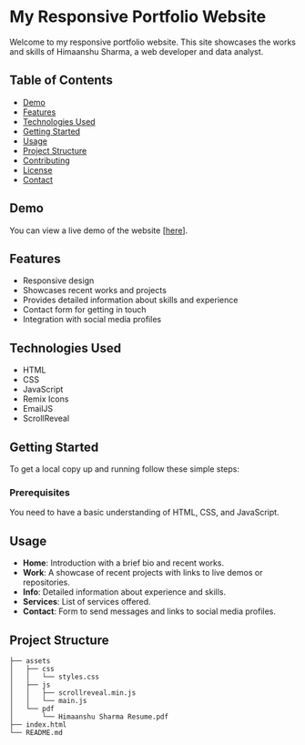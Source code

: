 # My Responsive Portfolio Website

Welcome to my responsive portfolio website. This site showcases the works and skills of Himaanshu Sharma, a web developer and data analyst.

## Table of Contents

- [Demo](#demo)
- [Features](#features)
- [Technologies Used](#technologies-used)
- [Getting Started](#getting-started)
- [Usage](#usage)
- [Project Structure](#project-structure)
- [Contributing](#contributing)
- [License](#license)
- [Contact](#contact)

## Demo

You can view a live demo of the website [[here](https://himaan.netlify.app/#)].

## Features

- Responsive design
- Showcases recent works and projects
- Provides detailed information about skills and experience
- Contact form for getting in touch
- Integration with social media profiles

## Technologies Used

- HTML
- CSS
- JavaScript
- Remix Icons
- EmailJS
- ScrollReveal

## Getting Started

To get a local copy up and running follow these simple steps:

### Prerequisites

You need to have a basic understanding of HTML, CSS, and JavaScript.



## Usage

- **Home**: Introduction with a brief bio and recent works.
- **Work**: A showcase of recent projects with links to live demos or repositories.
- **Info**: Detailed information about experience and skills.
- **Services**: List of services offered.
- **Contact**: Form to send messages and links to social media profiles.

## Project Structure

```plaintext
├── assets
│   ├── css
│   │   └── styles.css
│   ├── js
│   │   ├── scrollreveal.min.js
│   │   └── main.js
│   └── pdf
│       └── Himaanshu Sharma Resume.pdf
├── index.html
└── README.md
